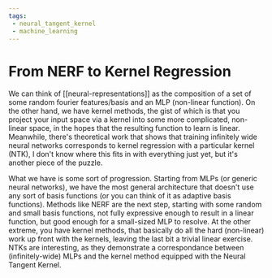 ```yaml
---
tags:
 - neural_tangent_kernel 
 - machine_learning
---
```


# From NERF to Kernel Regression

We can think of [[neural-representations]] as the composition of a set of some random fourier features/basis and an MLP (non-linear function). On the other hand, we have kernel methods, the gist of which is that you project your input space via a kernel into some more complicated, non-linear space, in the hopes that the resulting function to learn is linear. Meanwhile, there's theoretical work that shows that training infinitely wide neural networks corresponds to kernel regression with a particular kernel (NTK), I don't know where this fits in with everything just yet, but it's another piece of the puzzle.

What we have is some sort of progression. Starting from MLPs (or generic neural networks), we have the most general architecture that doesn't use any sort of basis functions (or you can think of it as adaptive basis functions). Methods like NERF are the next step, starting with some random and small basis functions, not fully expressive enough to result in a linear function, but good enough for a small-sized MLP to resolve. At the other extreme, you have kernel methods, that basically do all the hard (non-linear) work up front with the kernels, leaving the last bit a trivial linear exercise. NTKs are interesting, as they demonstrate a correspondance between (infinitely-wide) MLPs and the kernel method equipped with the Neural Tangent Kernel.

